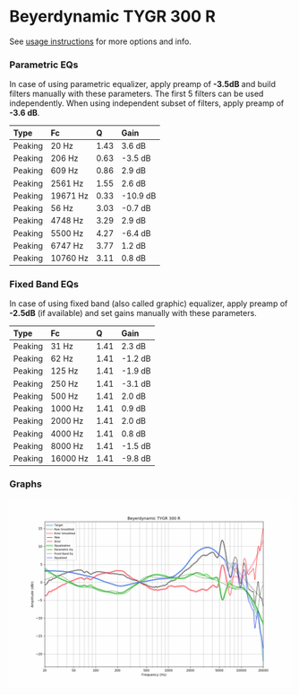 # Beyerdynamic TYGR 300 R
See [usage instructions](https://github.com/jaakkopasanen/AutoEq#usage) for more options and info.

### Parametric EQs
In case of using parametric equalizer, apply preamp of **-3.5dB** and build filters manually
with these parameters. The first 5 filters can be used independently.
When using independent subset of filters, apply preamp of **-3.6 dB**.

| Type    | Fc       |    Q | Gain     |
|:--------|:---------|:-----|:---------|
| Peaking | 20 Hz    | 1.43 | 3.6 dB   |
| Peaking | 206 Hz   | 0.63 | -3.5 dB  |
| Peaking | 609 Hz   | 0.86 | 2.9 dB   |
| Peaking | 2561 Hz  | 1.55 | 2.6 dB   |
| Peaking | 19671 Hz | 0.33 | -10.9 dB |
| Peaking | 56 Hz    | 3.03 | -0.7 dB  |
| Peaking | 4748 Hz  | 3.29 | 2.9 dB   |
| Peaking | 5500 Hz  | 4.27 | -6.4 dB  |
| Peaking | 6747 Hz  | 3.77 | 1.2 dB   |
| Peaking | 10760 Hz | 3.11 | 0.8 dB   |

### Fixed Band EQs
In case of using fixed band (also called graphic) equalizer, apply preamp of **-2.5dB**
(if available) and set gains manually with these parameters.

| Type    | Fc       |    Q | Gain    |
|:--------|:---------|:-----|:--------|
| Peaking | 31 Hz    | 1.41 | 2.3 dB  |
| Peaking | 62 Hz    | 1.41 | -1.2 dB |
| Peaking | 125 Hz   | 1.41 | -1.9 dB |
| Peaking | 250 Hz   | 1.41 | -3.1 dB |
| Peaking | 500 Hz   | 1.41 | 2.0 dB  |
| Peaking | 1000 Hz  | 1.41 | 0.9 dB  |
| Peaking | 2000 Hz  | 1.41 | 2.0 dB  |
| Peaking | 4000 Hz  | 1.41 | 0.8 dB  |
| Peaking | 8000 Hz  | 1.41 | -1.5 dB |
| Peaking | 16000 Hz | 1.41 | -9.8 dB |

### Graphs
![](./Beyerdynamic%20TYGR%20300%20R.png)